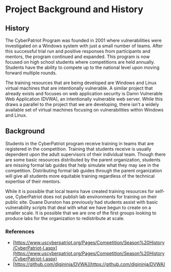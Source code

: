 # Project Background and History

## History

The CyberPatriot Program was founded in 2001 where vulnerabilities were investigated on a Windows system with just a small number of teams. After this successful trial run and positive responses from participants and mentors, the program continued and expanded. This program is now focused on high school students where competitions are held annually. Students have the ability to compete up to the national level upon moving forward multiple rounds.

The training resources that are being developed are Windows and Linux virtual machines that are intentionally vulnerable. A similar project that already exists and focuses on web application security is Damn Vulnerable Web Application (DVWA), an intentionally vulnerable web server. While this draws a parallel to the project that we are developing, there isn't a widely available set of virtual machines focusing on vulnerabilities within Windows and Linux. 

## Background

Students in the CyberPatriot program receive training in teams that are registered in the competition. Training that students receive is usually dependent upon the adult supervisors of their individual team. Though there are some basic resources distributed by the parent organization, students are missing formal lab guides that help simulate what they may see in the competition. Distributing formal lab guides through the parent organization will give all students more equitable training regardless of the technical expertise of their mentors.

While it is possible that local teams have created training resources for self-use, CyberPatriot does not publish lab environments for training on their public site. Duane Dunston has previously had students assist with basic vulnerability scripts that deal with what we have begun to create on a smaller scale. It is possible that we are one of the first groups looking to produce labs for the organization to redistribute at scale.

### References
* [https://www.uscyberpatriot.org/Pages/Competition/Season%20History/CyberPatriot-I.aspx](https://www.uscyberpatriot.org/Pages/Competition/Season%20History/CyberPatriot-I.aspx)
* [https://github.com/digininja/DVWA](https://github.com/digininja/DVWA)